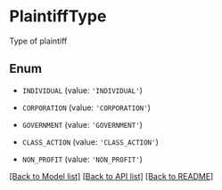 # PlaintiffType

Type of plaintiff

## Enum

* `INDIVIDUAL` (value: `'INDIVIDUAL'`)

* `CORPORATION` (value: `'CORPORATION'`)

* `GOVERNMENT` (value: `'GOVERNMENT'`)

* `CLASS_ACTION` (value: `'CLASS_ACTION'`)

* `NON_PROFIT` (value: `'NON_PROFIT'`)

[[Back to Model list]](../README.md#documentation-for-models) [[Back to API list]](../README.md#documentation-for-api-endpoints) [[Back to README]](../README.md)


